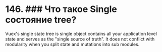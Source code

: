 # 146. ### Что такое Single состояние tree?

Vuex's single state tree is single object contains all your application level state and serves as the "single source of truth". It  does not conflict with modularity when you split state and mutations into sub modules.
